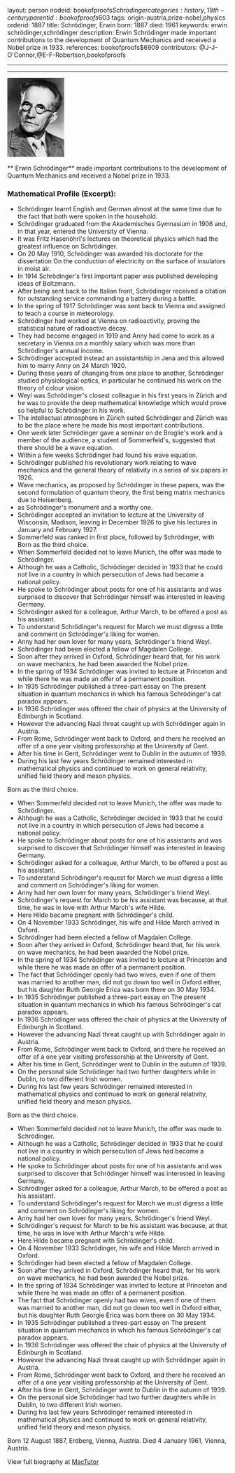 layout: person
nodeid: bookofproofs$Schrodinger
categories: history,19th-century
parentid: bookofproofs$603
tags: origin-austria,prize-nobel,physics
orderid: 1887
title: Schrödinger, Erwin
born: 1887
died: 1961
keywords: erwin schrödinger,schrödinger
description: Erwin Schrödinger made important contributions to the development of Quantum Mechanics and received a Nobel prize in 1933.
references: bookofproofs$6909
contributors: @J-J-O'Connor,@E-F-Robertson,bookofproofs

---



---

![Schrodinger.jpg](https://github.com/bookofproofs/bookofproofs.github.io/blob/main/_sources/_assets/images/portraits/Schrodinger.jpg?raw=true)

** Erwin Schrödinger** made important contributions to the development of Quantum Mechanics and received a Nobel prize in 1933.

### Mathematical Profile (Excerpt):
* Schrödinger learnt English and German almost at the same time due to the fact that both were spoken in the household.
* Schrödinger graduated from the Akademisches Gymnasium in 1906 and, in that year, entered the University of Vienna.
* It was Fritz Hasenöhrl's lectures on theoretical physics which had the greatest influence on Schrödinger.
* On 20 May 1910, Schrödinger was awarded his doctorate for the dissertation On the conduction of electricity on the surface of insulators in moist air.
* In 1914 Schrödinger's first important paper was published developing ideas of Boltzmann.
* After being sent back to the Italian front, Schrödinger received a citation for outstanding service commanding a battery during a battle.
* In the spring of 1917 Schrödinger was sent back to Vienna and assigned to teach a course in meteorology.
* Schrödinger had worked at Vienna on radioactivity, proving the statistical nature of radioactive decay.
* They had become engaged in 1919 and Anny had come to work as a secretary in Vienna on a monthly salary which was more than Schrödinger's annual income.
* Schrödinger accepted instead an assistantship in Jena and this allowed him to marry Anny on 24 March 1920.
* During these years of changing from one place to another, Schrödinger studied physiological optics, in particular he continued his work on the theory of colour vision.
* Weyl was Schrödinger's closest colleague in his first years in Zürich and he was to provide the deep mathematical knowledge which would prove so helpful to Schrödinger in his work.
* The intellectual atmosphere in Zürich suited Schrödinger and Zürich was to be the place where he made his most important contributions.
* One week later Schrödinger gave a seminar on de Broglie's work and a member of the audience, a student of Sommerfeld's, suggested that there should be a wave equation.
* Within a few weeks Schrödinger had found his wave equation.
* Schrödinger published his revolutionary work relating to wave mechanics and the general theory of relativity in a series of six papers in 1926.
* Wave mechanics, as proposed by Schrödinger in these papers, was the second formulation of quantum theory, the first being matrix mechanics due to Heisenberg.
* as Schrödinger's monument and a worthy one.
* Schrödinger accepted an invitation to lecture at the University of Wisconsin, Madison, leaving in December 1926 to give his lectures in January and February 1927.
* Sommerfeld was ranked in first place, followed by Schrödinger, with Born as the third choice.
* When Sommerfeld decided not to leave Munich, the offer was made to Schrödinger.
* Although he was a Catholic, Schrödinger decided in 1933 that he could not live in a country in which persecution of Jews had become a national policy.
* He spoke to Schrödinger about posts for one of his assistants and was surprised to discover that Schrödinger himself was interested in leaving Germany.
* Schrödinger asked for a colleague, Arthur March, to be offered a post as his assistant.
* To understand Schrödinger's request for March we must digress a little and comment on Schrödinger's liking for women.
* Anny had her own lover for many years, Schrödinger's friend Weyl.
* Schrödinger had been elected a fellow of Magdalen College.
* Soon after they arrived in Oxford, Schrödinger heard that, for his work on wave mechanics, he had been awarded the Nobel prize.
* In the spring of 1934 Schrödinger was invited to lecture at Princeton and while there he was made an offer of a permanent position.
* In 1935 Schrödinger published a three-part essay on The present situation in quantum mechanics in which his famous Schrödinger's cat paradox appears.
* In 1936 Schrödinger was offered the chair of physics at the University of Edinburgh in Scotland.
* However the advancing Nazi threat caught up with Schrödinger again in Austria.
* From Rome, Schrödinger went back to Oxford, and there he received an offer of a one year visiting professorship at the University of Gent.
* After his time in Gent, Schrödinger went to Dublin in the autumn of 1939.
* During his last few years Schrödinger remained interested in mathematical physics and continued to work on general relativity, unified field theory and meson physics.

Born as the third choice.
* When Sommerfeld decided not to leave Munich, the offer was made to Schrödinger.
* Although he was a Catholic, Schrödinger decided in 1933 that he could not live in a country in which persecution of Jews had become a national policy.
* He spoke to Schrödinger about posts for one of his assistants and was surprised to discover that Schrödinger himself was interested in leaving Germany.
* Schrödinger asked for a colleague, Arthur March, to be offered a post as his assistant.
* To understand Schrödinger's request for March we must digress a little and comment on Schrödinger's liking for women.
* Anny had her own lover for many years, Schrödinger's friend Weyl.
* Schrödinger's request for March to be his assistant was because, at that time, he was in love with Arthur March's wife Hilde.
* Here Hilde became pregnant with Schrödinger's child.
* On 4 November 1933 Schrödinger, his wife and Hilde March arrived in Oxford.
* Schrödinger had been elected a fellow of Magdalen College.
* Soon after they arrived in Oxford, Schrödinger heard that, for his work on wave mechanics, he had been awarded the Nobel prize.
* In the spring of 1934 Schrödinger was invited to lecture at Princeton and while there he was made an offer of a permanent position.
* The fact that Schrödinger openly had two wives, even if one of them was married to another man, did not go down too well in Oxford either, but his daughter Ruth Georgie Erica was born there on 30 May 1934.
* In 1935 Schrödinger published a three-part essay on The present situation in quantum mechanics in which his famous Schrödinger's cat paradox appears.
* In 1936 Schrödinger was offered the chair of physics at the University of Edinburgh in Scotland.
* However the advancing Nazi threat caught up with Schrödinger again in Austria.
* From Rome, Schrödinger went back to Oxford, and there he received an offer of a one year visiting professorship at the University of Gent.
* After his time in Gent, Schrödinger went to Dublin in the autumn of 1939.
* On the personal side Schrödinger had two further daughters while in Dublin, to two different Irish women.
* During his last few years Schrödinger remained interested in mathematical physics and continued to work on general relativity, unified field theory and meson physics.

Born as the third choice.
* When Sommerfeld decided not to leave Munich, the offer was made to Schrödinger.
* Although he was a Catholic, Schrödinger decided in 1933 that he could not live in a country in which persecution of Jews had become a national policy.
* He spoke to Schrödinger about posts for one of his assistants and was surprised to discover that Schrödinger himself was interested in leaving Germany.
* Schrödinger asked for a colleague, Arthur March, to be offered a post as his assistant.
* To understand Schrödinger's request for March we must digress a little and comment on Schrödinger's liking for women.
* Anny had her own lover for many years, Schrödinger's friend Weyl.
* Schrödinger's request for March to be his assistant was because, at that time, he was in love with Arthur March's wife Hilde.
* Here Hilde became pregnant with Schrödinger's child.
* On 4 November 1933 Schrödinger, his wife and Hilde March arrived in Oxford.
* Schrödinger had been elected a fellow of Magdalen College.
* Soon after they arrived in Oxford, Schrödinger heard that, for his work on wave mechanics, he had been awarded the Nobel prize.
* In the spring of 1934 Schrödinger was invited to lecture at Princeton and while there he was made an offer of a permanent position.
* The fact that Schrödinger openly had two wives, even if one of them was married to another man, did not go down too well in Oxford either, but his daughter Ruth Georgie Erica was born there on 30 May 1934.
* In 1935 Schrödinger published a three-part essay on The present situation in quantum mechanics in which his famous Schrödinger's cat paradox appears.
* In 1936 Schrödinger was offered the chair of physics at the University of Edinburgh in Scotland.
* However the advancing Nazi threat caught up with Schrödinger again in Austria.
* From Rome, Schrödinger went back to Oxford, and there he received an offer of a one year visiting professorship at the University of Gent.
* After his time in Gent, Schrödinger went to Dublin in the autumn of 1939.
* On the personal side Schrödinger had two further daughters while in Dublin, to two different Irish women.
* During his last few years Schrödinger remained interested in mathematical physics and continued to work on general relativity, unified field theory and meson physics.

Born 12 August 1887, Erdberg, Vienna, Austria. Died 4 January 1961, Vienna, Austria.

View full biography at [MacTutor](https://mathshistory.st-andrews.ac.uk/Biographies/Schrodinger/)
